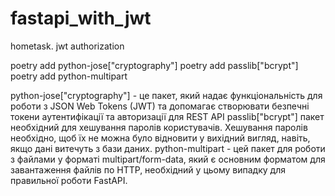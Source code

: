 # fastapi_with_jwt

hometask. jwt authorization

poetry add python-jose["cryptography"]
poetry add passlib["bcrypt"]
poetry add python-multipart

python-jose["cryptography"] - це пакет, який надає функціональність для роботи з JSON Web Tokens (JWT) та допомагає створювати безпечні токени аутентифікації та авторизації для REST API
passlib["bcrypt"] пакет необхідний для хешування паролів користувачів. Хешування паролів необхідно, щоб їх не можна було відновити у вихідний вигляд, навіть, якщо дані витечуть з бази даних.
python-multipart - цей пакет для роботи з файлами у форматі multipart/form-data, який є основним форматом для завантаження файлів по HTTP, необхідний у цьому випадку для правильної роботи FastAPI.
